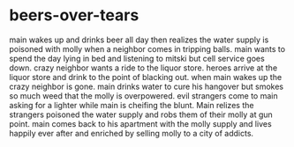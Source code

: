 # beers-over-tears
main wakes up and drinks beer all day then realizes the water supply is poisoned with molly when a neighbor comes in tripping balls.
main wants to spend the day lying in bed and listening to mitski but cell service goes down.
crazy neighbor wants a ride to the liquor store.
heroes arrive at the liquor store and drink to the point of blacking out.
when main wakes up the crazy neighbor is gone.
main drinks water to cure his hangover but smokes so much weed that the molly is overpowered.
evil strangers come to main asking for a lighter while main is cheifing the blunt. Main relizes the strangers poisoned the water supply and robs them of their molly at gun point.
main comes back to his apartment with the molly supply and lives happily ever after and enriched by selling molly to a city of addicts.
